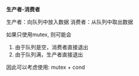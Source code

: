 **生产者-消费者**

生产者：向队列中放入数据
消费者：从队列中取出数据

如果只使用mutex, 则可能会
1. 由于队列是空，消费者直接退出
2. 由于队列满，生产者直接退出


因此可以考虑使用: mutex + cond
